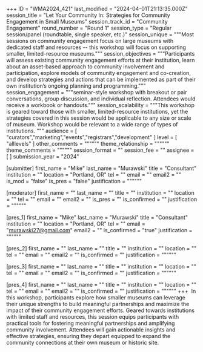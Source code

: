 +++
ID = "WMA2024_421"
last_modified = "2024-04-01T21:13:35.000Z"
session_title = "Let Your Community In: Strategies for Community Engagement in Small Museums"
session_track_id = "Community Engagement"
round_number = "Round 1"
session_type = "Regular session/panel (roundtable, single speaker, etc.)"
session_unique = """Most sessions on community engagement focus on large museums with dedicated staff and resources -- this workshop will focus on supporting smaller, limited-resource museums."""
session_objectives = """Participants will assess existing community engagement efforts at their institution, learn about an asset-based approach to community involvement and participation, explore models of community engagement and co-creation, and develop strategies and actions that can be implemented as part of their own institution’s ongoing planning and programming."""
session_engagement = """seminar-style workshop with breakout or pair conversations, group discussion, and individual reflection.  Attendees would receive a workbook or handouts."""
session_scalability = """This workshop is geared toward those with smaller, limited-resource institutions, yet the strategies covered in this session would be applicable to any size or scale of museum.  Workshop would be relevant to a wide range of types of institutions.
"""
audience = [ "curators","marketing","events","registrars","development" ]
level = [ "alllevels" ]
other_comments = """"""
theme_relationship = """"""
theme_comments = """"""
session_format = ""
session_fee = ""
assignee = [  ]
submission_year = "2024"

[submitter]
first_name = "Mike"
last_name = "Murawski"
title = "Consultant"
institution = ""
location = "Portland, OR"
tel = ""
email = ""
email2 = ""
is_mod = "false"
is_pres = "false"
justification = """"""

[moderator]
first_name = ""
last_name = ""
title = ""
institution = ""
location = ""
tel = ""
email = ""
email2 = ""
is_pres = ""
is_confirmed = ""
justification = """"""

[pres_1]
first_name = "Mike"
last_name = "Murawski"
title = "Consultant"
institution = ""
location = "Portland, OR"
tel = ""
email = "murawski27@gmail.com"
email2 = ""
is_confirmed = "true"
justification = """"""

[pres_2]
first_name = ""
last_name = ""
title = ""
institution = ""
location = ""
tel = ""
email = ""
email2 = ""
is_confirmed = ""
justification = """"""

[pres_3]
first_name = ""
last_name = ""
title = ""
institution = ""
location = ""
tel = ""
email = ""
email2 = ""
is_confirmed = ""
justification = """"""

[pres_4]
first_name = ""
last_name = ""
title = ""
institution = ""
location = ""
tel = ""
email = ""
email2 = ""
is_confirmed = ""
justification = """"""
+++
 In this workshop, participants explore how smaller museums can leverage their unique strengths to build meaningful partnerships and maximize the impact of their community engagement efforts. Geared towards institutions with limited staff and resources, this session equips participants with practical tools for fostering meaningful partnerships and amplifying community involvement. Attendees will gain actionable insights and effective strategies, ensuring they depart equipped to expand the community connections at their own museum or historic site.
